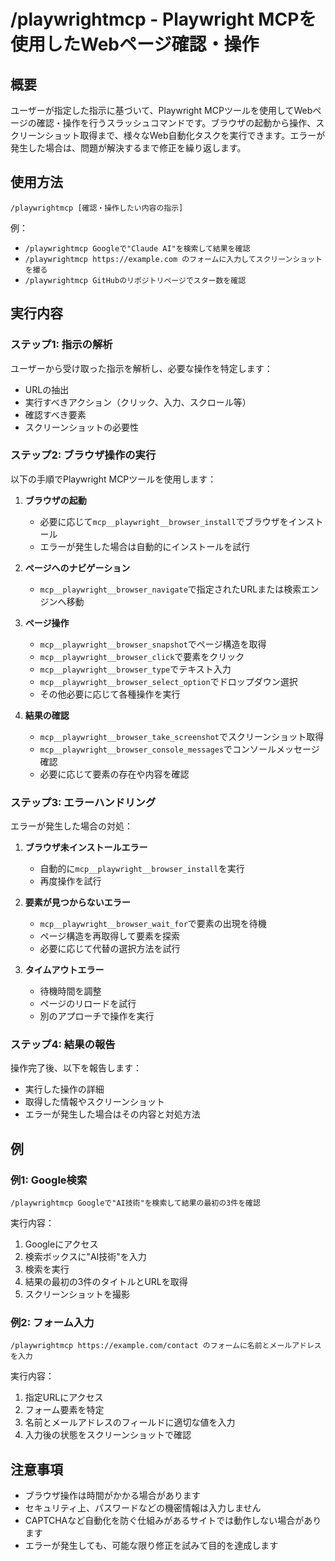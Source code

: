 # /playwrightmcp - Playwright MCPを使用したWebページ確認・操作

## 概要
ユーザーが指定した指示に基づいて、Playwright MCPツールを使用してWebページの確認・操作を行うスラッシュコマンドです。ブラウザの起動から操作、スクリーンショット取得まで、様々なWeb自動化タスクを実行できます。エラーが発生した場合は、問題が解決するまで修正を繰り返します。

## 使用方法
`/playwrightmcp [確認・操作したい内容の指示]`

例：
- `/playwrightmcp Googleで"Claude AI"を検索して結果を確認`
- `/playwrightmcp https://example.com のフォームに入力してスクリーンショットを撮る`
- `/playwrightmcp GitHubのリポジトリページでスター数を確認`

## 実行内容

### ステップ1: 指示の解析
ユーザーから受け取った指示を解析し、必要な操作を特定します：
- URLの抽出
- 実行すべきアクション（クリック、入力、スクロール等）
- 確認すべき要素
- スクリーンショットの必要性

### ステップ2: ブラウザ操作の実行
以下の手順でPlaywright MCPツールを使用します：

1. **ブラウザの起動**
   - 必要に応じて`mcp__playwright__browser_install`でブラウザをインストール
   - エラーが発生した場合は自動的にインストールを試行

2. **ページへのナビゲーション**
   - `mcp__playwright__browser_navigate`で指定されたURLまたは検索エンジンへ移動

3. **ページ操作**
   - `mcp__playwright__browser_snapshot`でページ構造を取得
   - `mcp__playwright__browser_click`で要素をクリック
   - `mcp__playwright__browser_type`でテキスト入力
   - `mcp__playwright__browser_select_option`でドロップダウン選択
   - その他必要に応じて各種操作を実行

4. **結果の確認**
   - `mcp__playwright__browser_take_screenshot`でスクリーンショット取得
   - `mcp__playwright__browser_console_messages`でコンソールメッセージ確認
   - 必要に応じて要素の存在や内容を確認

### ステップ3: エラーハンドリング
エラーが発生した場合の対処：

1. **ブラウザ未インストールエラー**
   - 自動的に`mcp__playwright__browser_install`を実行
   - 再度操作を試行

2. **要素が見つからないエラー**
   - `mcp__playwright__browser_wait_for`で要素の出現を待機
   - ページ構造を再取得して要素を探索
   - 必要に応じて代替の選択方法を試行

3. **タイムアウトエラー**
   - 待機時間を調整
   - ページのリロードを試行
   - 別のアプローチで操作を実行

### ステップ4: 結果の報告
操作完了後、以下を報告します：
- 実行した操作の詳細
- 取得した情報やスクリーンショット
- エラーが発生した場合はその内容と対処方法

## 例

### 例1: Google検索
```
/playwrightmcp Googleで"AI技術"を検索して結果の最初の3件を確認
```

実行内容：
1. Googleにアクセス
2. 検索ボックスに"AI技術"を入力
3. 検索を実行
4. 結果の最初の3件のタイトルとURLを取得
5. スクリーンショットを撮影

### 例2: フォーム入力
```
/playwrightmcp https://example.com/contact のフォームに名前とメールアドレスを入力
```

実行内容：
1. 指定URLにアクセス
2. フォーム要素を特定
3. 名前とメールアドレスのフィールドに適切な値を入力
4. 入力後の状態をスクリーンショットで確認

## 注意事項
- ブラウザ操作は時間がかかる場合があります
- セキュリティ上、パスワードなどの機密情報は入力しません
- CAPTCHAなど自動化を防ぐ仕組みがあるサイトでは動作しない場合があります
- エラーが発生しても、可能な限り修正を試みて目的を達成します
